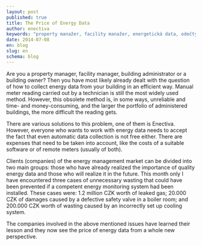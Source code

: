 ```yaml
---
layout: post
published: true
title: The Price of Energy Data
author: enectiva
keywords: "property manažer, facility manažer, energetická data, odečty měřidel, automatický odečet"
date: 2014-07-08
en: blog
slug: en
schema: blog
---
```


Are you a property manager, facility manager, building administrator or a building owner? Then you have most likely already dealt with the question of how to collect energy data from your building in an efficient way. Manual meter reading carried out by a technician is still the most widely used method. However, this obsolete method is, in some ways, unreliable and time- and money-consuming, and the larger the portfolio of administered buildings, the more difficult the reading gets.

There are various solutions to this problem, one of them is Enectiva. However, everyone who wants to work with energy data needs to accept the fact that even automatic data collection is not free either. There are expenses that need to be taken into account, like the costs of a suitable software or of remote meters (usually of both).

Clients (companies) of the energy management market can be divided into two main groups: those who have already realized the importance of quality energy data and those who will realize it in the future. This month only I have encountered three cases of unnecessary wasting that could have been prevented if a competent energy monitoring system had been installed. These cases were: 1.2 million CZK worth of leaked gas; 20.000 CZK of damages caused by a defective safety valve in a boiler room; and 200.000 CZK worth of wasting caused by an incorrectly set up cooling system. 

The companies involved in the above mentioned issues have learned their lesson and they now see the price of energy data from a whole new perspective.

